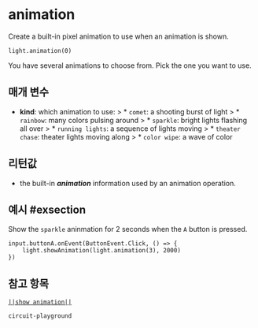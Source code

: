 # animation

Create a built-in pixel animation to use when an animation is shown.

```sig
light.animation(0)

```

You have several animations to choose from. Pick the one you want to use.

## 매개 변수

* **kind**: which animation to use: > * `comet`: a shooting burst of light > * `rainbow`: many colors pulsing around > * `sparkle`: bright lights flashing all over > * `running lights`: a sequence of lights moving > * `theater chase`: theater lights moving along > * `color wipe`: a wave of color

## 리턴값

* the built-in ***animation*** information used by an animation operation.

## 예시 #exsection

Show the `sparkle` aninmation for 2 seconds when the `A` button is pressed.

```blocks
input.buttonA.onEvent(ButtonEvent.Click, () => {
    light.showAnimation(light.animation(3), 2000)
})
```

## 참고 항목

[`||show animation||`](/reference/light/show-animation)

```package
circuit-playground
```